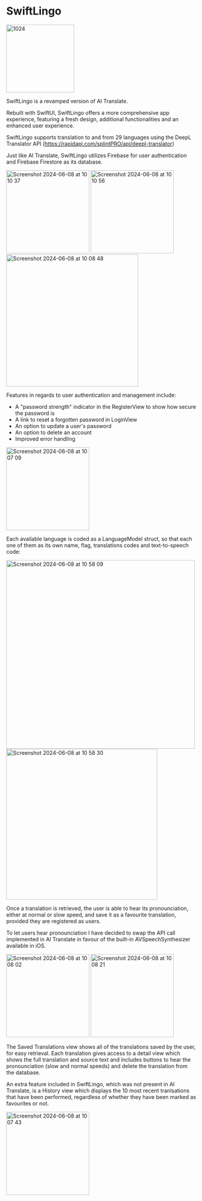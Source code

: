 # SwiftLingo
<img src="https://github.com/AndreaBot/SwiftLingo/assets/128467098/50affc0b-cb85-4b19-810a-8869f8094d1c" alt="1024" width="180">

SwiftLingo is a revamped version of AI Translate.

Rebuilt with SwiftUI, SwiftLingo offers a more comprehensive app experience, featuring a fresh design, additional functionalities and an enhanced user experience.

SwiftLingo supports translation to and from 29 languages using the DeepL Translator API (https://rapidapi.com/splintPRO/api/deepl-translator)

Just like AI Translate, SwiftLingo utilizes Firebase for user authentication and Firebase Firestore as its database.

<img width="220" alt="Screenshot 2024-06-08 at 10 10 37" src="https://github.com/AndreaBot/SwiftLingo/assets/128467098/d511b7c4-0bbe-4d20-b8e4-f71e9ac22b19">
<img width="220" alt="Screenshot 2024-06-08 at 10 10 56" src="https://github.com/AndreaBot/SwiftLingo/assets/128467098/8faca8ca-fa35-437c-978f-0e55b37aef72">
<img width="350" alt="Screenshot 2024-06-08 at 10 08 48" src="https://github.com/AndreaBot/SwiftLingo/assets/128467098/9817bdc3-889b-43cd-86e0-f6383188a422">

Features in regards to user authentication and management include:
- A "password strength" indicator in the RegisterView to show how secure the password is
- A link to reset a forgotten password in LoginView
- An option to update a user's password
- An option to delete an account
- Improved error handling

<img width="220" alt="Screenshot 2024-06-08 at 10 07 09" src="https://github.com/AndreaBot/SwiftLingo/assets/128467098/50bb019a-b721-402d-94e5-97fa325a8503">

Each available language is coded as a LanguageModel struct, so that each one of them as its own name, flag, translations codes and text-to-speech code:

<img width="500" alt="Screenshot 2024-06-08 at 10 58 09" src="https://github.com/AndreaBot/SwiftLingo/assets/128467098/5bb1f8f9-9eda-4195-998d-d6a5c32fb777">
<img width="400" alt="Screenshot 2024-06-08 at 10 58 30" src="https://github.com/AndreaBot/SwiftLingo/assets/128467098/f0aa600a-f9ef-4c54-98f8-be4eb5dac54b">

Once a translation is retrieved, the user is able to hear its pronounciation, either at normal or slow speed, and save it as a favourite translation, provided they are registered as users.

To let users hear pronounciation I have decided to swap the API call implemented in AI Translate in favour of the built-in AVSpeechSynthesizer available in iOS.

<img width="220" alt="Screenshot 2024-06-08 at 10 08 02" src="https://github.com/AndreaBot/SwiftLingo/assets/128467098/59df7e34-44be-4dd7-8e7f-f163388cf174"> <img width="220" alt="Screenshot 2024-06-08 at 10 08 21" src="https://github.com/AndreaBot/SwiftLingo/assets/128467098/750b70c1-11b8-4f13-a543-4bbf2fcd19d1">

The Saved Translations view shows all of the translations saved by the user, for easy retrieval.
Each translation gives access to a detail view which shows the full translation and source text and includes buttons to hear the pronounciation (slow and normal speeds) and delete the translation from the database.

An extra feature included in SwiftLingo, which was not present in AI Translate, is a History view which displays the 10 most recent tranlsations that have been performed, regardless of whether they have been marked as favourites or not.

<img width="220" alt="Screenshot 2024-06-08 at 10 07 43" src="https://github.com/AndreaBot/SwiftLingo/assets/128467098/0c4f5705-2b44-429d-81fc-6b7137a3bac6">
